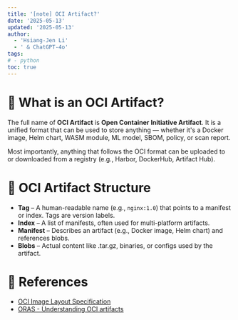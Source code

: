 ```yaml
---
title: '[note] OCI Artifact?'
date: '2025-05-13'
updated: '2025-05-13'
author:
  - 'Hsiang-Jen Li'
  - ' & ChatGPT-4o'
tags:
# - python
toc: true
---
```


# 📌 What is an OCI Artifact?

The full name of **OCI Artifact** is **Open Container Initiative Artifact**. It is a unified format that can be used to store anything — whether it's a Docker image, Helm chart, WASM module, ML model, SBOM, policy, or scan report.

Most importantly, anything that follows the OCI format can be uploaded to or downloaded from a registry (e.g., Harbor, DockerHub, Artifact Hub).

<!-- more -->

# 🚀 OCI Artifact Structure

- **Tag** – A human-readable name (e.g., `nginx:1.0`) that points to a manifest or index. Tags are version labels.
- **Index** – A list of manifests, often used for multi-platform artifacts.
- **Manifest** – Describes an artifact (e.g., Docker image, Helm chart) and references blobs.
- **Blobs** – Actual content like .tar.gz, binaries, or configs used by the artifact.


# 🔗 References
- [OCI Image Layout Specification](https://github.com/opencontainers/image-spec/blob/v1.1.1/image-layout.md)
- [ORAS - Understanding OCI artifacts](https://oras.land/docs/concepts/artifact/)